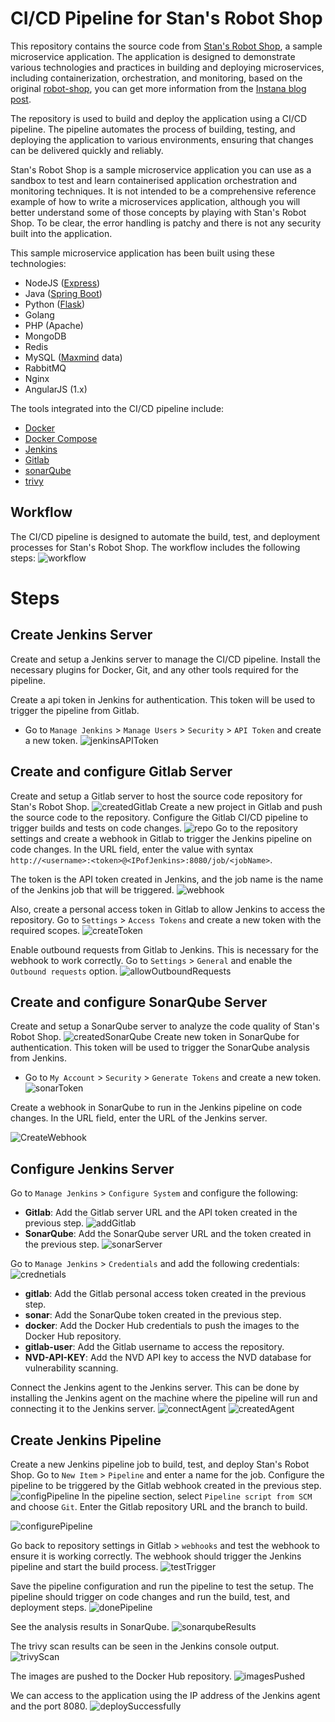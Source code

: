 # CI/CD Pipeline for Stan's Robot Shop

This repository contains the source code from [Stan's Robot Shop](https://github.com/instana/robot-shop), a sample microservice application. The application is designed to demonstrate various technologies and practices in building and deploying microservices, including containerization, orchestration, and monitoring, based on the original [robot-shop](https://github.com/instana/robot-shop), you can get more information from the [Instana blog post](https://www.instana.com/blog/stans-robot-shop-sample-microservice-application/).

The repository is used to build and deploy the application using a CI/CD pipeline. The pipeline automates the process of building, testing, and deploying the application to various environments, ensuring that changes can be delivered quickly and reliably.

Stan's Robot Shop is a sample microservice application you can use as a sandbox to test and learn containerised application orchestration and monitoring techniques. It is not intended to be a comprehensive reference example of how to write a microservices application, although you will better understand some of those concepts by playing with Stan's Robot Shop. To be clear, the error handling is patchy and there is not any security built into the application.

This sample microservice application has been built using these technologies:
- NodeJS ([Express](http://expressjs.com/))
- Java ([Spring Boot](https://spring.io/))
- Python ([Flask](http://flask.pocoo.org))
- Golang
- PHP (Apache)
- MongoDB
- Redis
- MySQL ([Maxmind](http://www.maxmind.com) data)
- RabbitMQ
- Nginx
- AngularJS (1.x)

The tools integrated into the CI/CD pipeline include:
- [Docker](https://www.docker.com/)
- [Docker Compose](https://docs.docker.com/compose/)
- [Jenkins](https://www.jenkins.io/)
- [Gitlab](https://about.gitlab.com/)
- [sonarQube](https://www.sonarqube.org/)
- [trivy](https://aquasecurity.github.io/trivy/)


## Workflow
The CI/CD pipeline is designed to automate the build, test, and deployment processes for Stan's Robot Shop. The workflow includes the following steps:
![workflow](/img/workflow.png)

# Steps
## Create Jenkins Server
Create and setup a Jenkins server to manage the CI/CD pipeline. Install the necessary plugins for Docker, Git, and any other tools required for the pipeline.

Create a api token in Jenkins for authentication. This token will be used to trigger the pipeline from Gitlab.
 - Go to `Manage Jenkins` > `Manage Users` > `Security` > `API Token` and create a new token.
![jenkinsAPIToken](/img/jenkinsAPIToken.png)

## Create and configure Gitlab Server
Create and setup a Gitlab server to host the source code repository for Stan's Robot Shop.
![createdGitlab](/img/createdGitlab.png)
Create a new project in Gitlab and push the source code to the repository. Configure the Gitlab CI/CD pipeline to trigger builds and tests on code changes.
![repo](/img/repo.png)
Go to the repository settings and create a webhook in Gitlab to trigger the Jenkins pipeline on code changes. In the URL field, enter the value with syntax `http://<username>:<token>@<IPofJenkins>:8080/job/<jobName>`.


The token is the API token created in Jenkins, and the job name is the name of the Jenkins job that will be triggered.
![webhook](/img/createWebhookFromGitlab.png)

Also, create a personal access token in Gitlab to allow Jenkins to access the repository. Go to `Settings` > `Access Tokens` and create a new token with the required scopes.
![createToken](/img/createToken.png)

Enable outbound requests from Gitlab to Jenkins. This is necessary for the webhook to work correctly. Go to `Settings` > `General` and enable the `Outbound requests` option.
![allowOutboundRequests](/img/allowOutboundRequest.png)


## Create and configure SonarQube Server
Create and setup a SonarQube server to analyze the code quality of Stan's Robot Shop.
![createdSonarQube](/img/createdSonarQube.png)
Create new token in SonarQube for authentication. This token will be used to trigger the SonarQube analysis from Jenkins.
 - Go to `My Account` > `Security` > `Generate Tokens` and create a new token.
![sonarToken](/img/sonarToken.png)

Create a webhook in SonarQube to run in the Jenkins pipeline on code changes. In the URL field, enter the URL of the Jenkins server.

![CreateWebhook](/img/createWebhook.png)

## Configure Jenkins Server
Go to `Manage Jenkins` > `Configure System` and configure the following:
- **Gitlab**: Add the Gitlab server URL and the API token created in the previous step.
![addGitlab](/img/addGitlab.png)
- **SonarQube**: Add the SonarQube server URL and the token created in the previous step.
![sonarServer](/img/sonarServer.png)

Go to `Manage Jenkins` > `Credentials` and add the following credentials:
![crednetials](/img/credentials.png)
- **gitlab**: Add the Gitlab personal access token created in the previous step.
- **sonar**: Add the SonarQube token created in the previous step.
- **docker**: Add the Docker Hub credentials to push the images to the Docker Hub repository.
- **gitlab-user**: Add the Gitlab username to access the repository.
- **NVD-API-KEY**: Add the NVD API key to access the NVD database for vulnerability scanning.


Connect the Jenkins agent to the Jenkins server. This can be done by installing the Jenkins agent on the machine where the pipeline will run and connecting it to the Jenkins server.
![connectAgent](/img/connectAgent.png)
![createdAgent](/img/createdAgent.png)



## Create Jenkins Pipeline
Create a new Jenkins pipeline job to build, test, and deploy Stan's Robot Shop.
Go to `New Item` > `Pipeline` and enter a name for the job. Configure the pipeline to be triggered by the Gitlab webhook created in the previous step.
![configPipeline](/img/configPipelineToBeTrigger.png)
In the pipeline section, select `Pipeline script from SCM` and choose `Git`. Enter the Gitlab repository URL and the branch to build.

![configurePipeline](/img/configPipeline.png)

Go back to repository settings in Gitlab > `webhooks` and test the webhook to ensure it is working correctly. The webhook should trigger the Jenkins pipeline and start the build process.
![testTrigger](/img/testTrigger.png)

Save the pipeline configuration and run the pipeline to test the setup. The pipeline should trigger on code changes and run the build, test, and deployment steps.
![donePipeline](/img/donePipeline.png)

See the analysis results in SonarQube.
![sonarqubeResults](/img/sonarqubeResult.png)

The trivy scan results can be seen in the Jenkins console output.
![trivyScan](/img/trivyScan.png)

The images are pushed to the Docker Hub repository.
![imagesPushed](/img/imagesPushed.png)

We can access to the application using the IP address of the Jenkins agent and the port 8080.
![deploySuccessfully](/img/deploySuccessfully.png)



